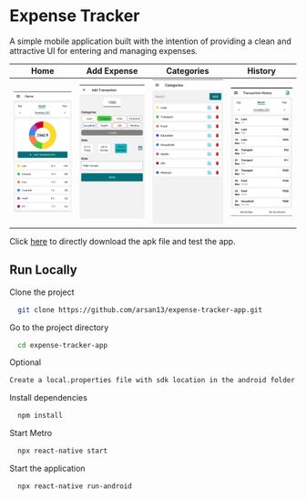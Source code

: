 # Expense Tracker

A simple mobile application built with the intention of providing a clean and attractive UI for entering and managing expenses.

|                              Home                               |                             Add Expense                             |                           Categories                           |                             History                              |
| :-------------------------------------------------------------: | :-----------------------------------------------------------------: | :------------------------------------------------------------: | :--------------------------------------------------------------: |
| <img src="src/assets/screenshots/home-screen.jpeg" width="200"> | <img src="src/assets/screenshots/add-transaction.jpeg" width="200"> | <img src="src/assets/screenshots/categories.jpeg" width="200"> | <img src="src/assets/screenshots/transactions.jpeg" width="200"> |

Click [here](https://drive.google.com/uc?id=1bPamh3ypL3-X463aTMXCn8XNQdBWaAdZ&export=download) to directly download the apk file and test the app.

## Run Locally

Clone the project

```bash
  git clone https://github.com/arsan13/expense-tracker-app.git
```

Go to the project directory

```bash
  cd expense-tracker-app
```

Optional

```bash
Create a local.properties file with sdk location in the android folder if needed.
```

Install dependencies

```bash
  npm install
```

Start Metro

```bash
  npx react-native start
```

Start the application

```bash
  npx react-native run-android
```
